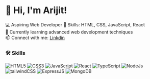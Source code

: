 # 👋 Hi, I'm Arijit!

💻 Aspiring Web Developer 
🎨 Skills: HTML, CSS, JavaScript, React  
🌱 Currently learning advanced web development techniques  
📫 Connect with me: [Linkdin](https://www.linkedin.com/in/arijitchakr/)

### 🛠️ Skills
![HTML5](https://img.icons8.com/color/48/000000/html-5.png)
![CSS3](https://img.icons8.com/color/48/000000/css3.png)
![JavaScript](https://img.icons8.com/color/48/000000/javascript--v1.png)
![React](https://img.icons8.com/plasticine/100/000000/react.png)
![TypeScript](https://img.icons8.com/?size=100&id=nCj4PvnCO0tZ&format=png&color=000000)
![NodeJs](https://img.icons8.com/?size=100&id=FQlr_bFSqEdG&format=png&color=000000)
![tailwindCSS](https://img.icons8.com/?size=100&id=FnnFuAIw4e8j&format=png&color=000000)
![ExpressJS](https://img.icons8.com/?size=100&id=2ZOaTclOqD4q&format=png&color=000000)
![MongoDB](https://img.icons8.com/?size=100&id=74402&format=png&color=000000)


